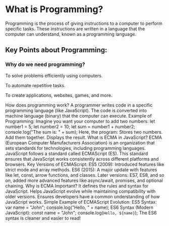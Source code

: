 # What is Programming?

Programming is the process of giving instructions to a computer to perform specific tasks. These instructions are written in a language that the computer can understand, known as a programming language.

## Key Points about Programming:

### Why do we need programming?
To solve problems efficiently using computers.

To automate repetitive tasks.

To create applications, websites, games, and more.

How does programming work?
A programmer writes code in a specific programming language (like JavaScript).
The code is converted into machine language (binary) that the computer can execute.
Example of Programming:
Imagine you want your computer to add two numbers:
let number1 = 5;
let number2 = 10;
let sum = number1 + number2;
console.log("The sum is: " + sum);
Here, the program:
Stores two numbers.
Add them together.
Displays the result.
What is ECMA in JavaScript?
ECMA (European Computer Manufacturers Association) is an organization that sets standards for technologies, including programming languages.
JavaScript follows a standard called ECMAScript (ES). This standard ensures that JavaScript works consistently across different platforms and browsers.
Key Versions of ECMAScript:
ES5 (2009): Introduced features like strict mode and array methods.
ES6 (2015): A major update with features like let, const, arrow functions, and classes.
Later versions: ES7, ES8, and so on, added more advanced features like async/await, promises, and optional chaining.
Why is ECMA Important?
It defines the rules and syntax for JavaScript.
Helps JavaScript evolve while maintaining compatibility with older versions.
Ensures developers have a common understanding of how JavaScript works.
Simple Example of ECMAScript Evolution:
ES5 Syntax:
var name = "John";
console.log("Hello, " + name);
ES6 Syntax (Modern JavaScript):
const name = "John";
console.log(`Hello, ${name}`);
The ES6 syntax is cleaner and easier to read!


